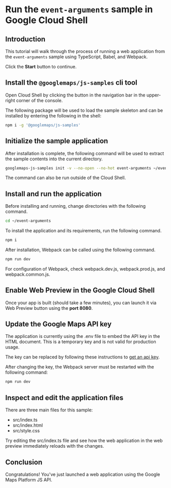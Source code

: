# Run the `event-arguments` sample in Google Cloud Shell

<walkthrough-tutorial-duration duration="10"/>

## Introduction

This tutorial will walk through the process of running a web application from
the `event-arguments` sample using TypeScript, Babel, and Webpack.

Click the **Start** button to continue.

## Install the `@googlemaps/js-samples` cli tool

Open Cloud Shell by clicking the
<walkthrough-cloud-shell-icon></walkthrough-cloud-shell-icon> button in the
navigation bar in the upper-right corner of the console.

The following package will be used to load the sample skeleton and can be
installed by entering the following in the shell:

```bash
npm i -g '@googlemaps/js-samples'
```

## Initialize the sample application

After installation is complete, the following command will be used to extract
the sample contents into the current directory.

```bash
googlemaps-js-samples init -v --no-open --no-hot event-arguments ~/event-arguments
```

The command can also be run outside of the Cloud Shell.

## Install and run the application

Before installing and running, change directories with the following command.

```bash
cd ~/event-arguments
```

To install the application and its requirements, run the following command.

```bash
npm i
```

After installation, Webpack can be called using the following command.

```bash
npm run dev
```

For configuration of Webpack, check
<walkthrough-editor-open-file filePath="~/event-arguments/webpack.dev.js">webpack.dev.js</walkthrough-editor-open-file>,
<walkthrough-editor-open-file filePath="~/event-arguments/webpack.prod.js">webpack.prod.js</walkthrough-editor-open-file>,
and
<walkthrough-editor-open-file filePath="~/event-arguments/webpack.common.js">webpack.common.js</walkthrough-editor-open-file>.

## Enable Web Preview in the Google Cloud Shell

Once your app is built (should take a few minutes), you can launch it via
<walkthrough-spotlight-pointer target="cloudshell" spotlightId="devshell-web-preview-button">Web
Preview button</walkthrough-spotlight-pointer> using the **port 8080**.

## Update the Google Maps API key

The application is currently using the
<walkthrough-editor-open-file filePath="~/event-arguments/.env">.env</walkthrough-editor-open-file>
file to embed the API key in the HTML document. This is a temporary key and is
not valid for production usage.

The key can be replaced by following these instructions to
[get an api key](https://developers.google.com/maps/documentation/javascript/get-api-key).

After changing the key, the Webpack server must be restarted with the following
command:

```bash
npm run dev
```

## Inspect and edit the application files

There are three main files for this sample:

*   <walkthrough-editor-open-file filePath="~/event-arguments/src/index.ts">src/index.ts</walkthrough-editor-open-file>
*   <walkthrough-editor-open-file filePath="~/event-arguments/src/index.html">src/index.html</walkthrough-editor-open-file>
*   <walkthrough-editor-open-file filePath="~/event-arguments/src/style.css">src/style.css</walkthrough-editor-open-file>

Try editing the <walkthrough-editor-open-file filePath="~/event-arguments/src/index.ts">src/index.ts</walkthrough-editor-open-file> file and see how the web application in the web preview immediately reloads with the changes.

## Conclusion

<walkthrough-conclusion-trophy></walkthrough-conclusion-trophy>

Congratulations! You've just launched a web application using the Google Maps
Platform JS API.
